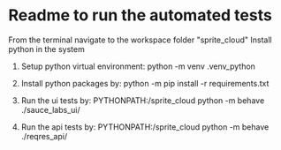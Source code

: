 # Readme to run the automated tests
From the terminal navigate to the workspace folder "sprite_cloud"
Install python in the system
1. Setup python virtual environment:
    python -m venv .venv_python
2. Install python packages by:
    python -m pip install -r requirements.txt

3. Run the ui tests by:
    PYTHONPATH:<PATH TO sprite_cloud>/sprite_cloud python -m behave ./sauce_labs_ui/

4. Run the api tests by:
    PYTHONPATH:<PATH TO sprite_cloud>/sprite_cloud python -m behave ./reqres_api/


